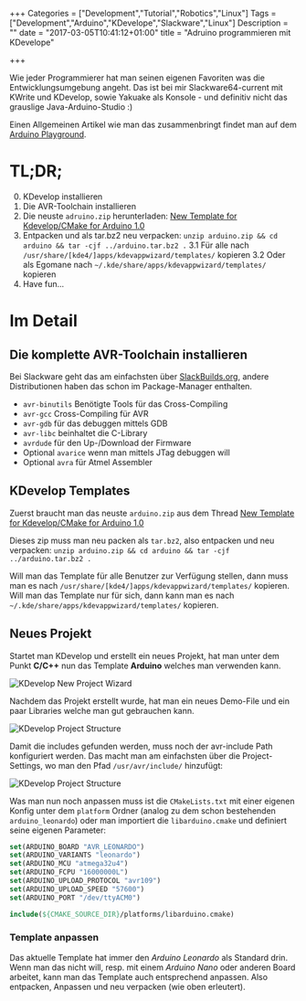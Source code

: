 +++
Categories = ["Development","Tutorial","Robotics","Linux"]
Tags = ["Development","Arduino","KDevelope","Slackware","Linux"]
Description = ""
date = "2017-03-05T10:41:12+01:00"
title = "Adruino programmieren mit KDevelope"

+++

Wie jeder Programmierer hat man seinen eigenen Favoriten was die Entwicklungsumgebung angeht. Das ist bei mir Slackware64-current mit KWrite und KDevelop, sowie Yakuake als Konsole - und definitiv nicht das grauslige Java-Arduino-Studio :)

Einen Allgemeinen Artikel wie man das zusammenbringt findet man auf dem [Arduino Playground](http://playground.arduino.cc/Code/Kdevelop).

# TL;DR;

0. KDevelop installieren
1. Die AVR-Toolchain installieren
2. Die neuste `adruino.zip` herunterladen: [New Template for Kdevelop/CMake for Arduino 1.0](http://forum.arduino.cc/index.php?topic=244741.0)
3. Entpacken und als tar.bz2 neu verpacken: `unzip arduino.zip && cd arduino && tar -cjf ../arduino.tar.bz2 .`
3.1 Für alle nach `/usr/share/[kde4/]apps/kdevappwizard/templates/` kopieren
3.2 Oder als Egomane nach `~/.kde/share/apps/kdevappwizard/templates/` kopieren
4. Have fun...


# Im Detail

## Die komplette AVR-Toolchain installieren

Bei Slackware geht das am einfachsten über [SlackBuilds.org](https://slackbuilds.org/), andere Distributionen haben das schon im Package-Manager enthalten.

* `avr-binutils` Benötigte Tools für das Cross-Compiling
* `avr-gcc` Cross-Compiling für AVR
* `avr-gdb` für das debuggen mittels GDB
* `avr-libc` beinhaltet die C-Library
* `avrdude` für den Up-/Download der Firmware
* Optional `avarice` wenn man mittels JTag debuggen will
* Optional `avra` für Atmel Assembler

## KDevelop Templates

Zuerst braucht man das neuste `arduino.zip` aus dem Thread [New Template for Kdevelop/CMake for Arduino 1.0](http://forum.arduino.cc/index.php?topic=244741.0)

Dieses zip muss man neu packen als `tar.bz2`, also entpacken und neu verpacken: `unzip arduino.zip && cd arduino && tar -cjf ../arduino.tar.bz2 .`

Will man das Template für alle Benutzer zur Verfügung stellen, dann muss man es nach `/usr/share/[kde4/]apps/kdevappwizard/templates/` kopieren.
Will man das Template nur für sich, dann kann man es nach `~/.kde/share/apps/kdevappwizard/templates/` kopieren.

## Neues Projekt

Startet man KDevelop und erstellt ein neues Projekt, hat man unter dem Punkt **C/C++** nun das Template **Arduino** welches man verwenden kann.

![KDevelop New Project Wizard](/images/tutorials/kdevelope_arduino_new_project.png)

Nachdem das Projekt erstellt wurde, hat man ein neues Demo-File und ein paar Libraries welche man gut gebrauchen kann.

![KDevelop Project Structure](/images/tutorials/kdevelope_arduino_new_project_files.png)

Damit die includes gefunden werden, muss noch der avr-include Path konfiguriert werden. Das macht man am einfachsten über die Project-Settings, wo man den Pfad `/usr/avr/include/` hinzufügt:

![KDevelop Project Structure](/images/tutorials/kdevelope_arduino_new_project_settings.png)

Was man nun noch anpassen muss ist die `CMakeLists.txt` mit einer eigenen Konfig unter dem `platform` Ordner (analog zu dem schon bestehenden `arduino_leonardo`) oder man importiert die `libarduino.cmake` und definiert seine eigenen Parameter:
```cmake
set(ARDUINO_BOARD "AVR_LEONARDO")
set(ARDUINO_VARIANTS "leonardo")
set(ARDUINO_MCU "atmega32u4")
set(ARDUINO_FCPU "16000000L")
set(ARDUINO_UPLOAD_PROTOCOL "avr109")
set(ARDUINO_UPLOAD_SPEED "57600")
set(ARDUINO_PORT "/dev/ttyACM0")

include(${CMAKE_SOURCE_DIR}/platforms/libarduino.cmake)
```

### Template anpassen

Das aktuelle Template hat immer den *Arduino Leonardo* als Standard drin. Wenn man das nicht will, resp. mit einem *Arduino Nano* oder anderen Board arbeitet, kann man das Template auch entsprechend anpassen. Also entpacken, Anpassen und neu verpacken (wie oben erleutert).

